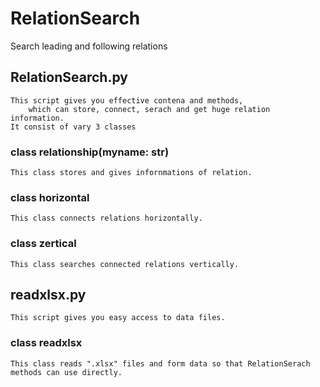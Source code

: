 # RelationSearch
Search leading and following relations

## RelationSearch.py
    This script gives you effective contena and methods,
        which can store, connect, serach and get huge relation information.
    It consist of vary 3 classes

### class relationship(myname: str)
    This class stores and gives infornmations of relation.

### class horizontal
    This class connects relations horizontally.

### class zertical
    This class searches connected relations vertically.

## readxlsx.py
    This script gives you easy access to data files.

### class readxlsx
    This class reads ".xlsx" files and form data so that RelationSerach methods can use directly.